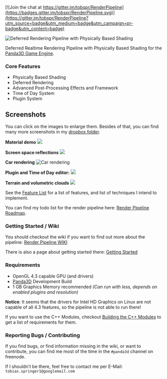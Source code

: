 [![Join the chat at https://gitter.im/tobspr/RenderPipeline](https://badges.gitter.im/tobspr/RenderPipeline.svg)](https://gitter.im/tobspr/RenderPipeline?utm_source=badge&utm_medium=badge&utm_campaign=pr-badge&utm_content=badge)
<!-- # Render Pipeline -->

<img src="http://i.imgur.com/PO4OK4a.png" alt="Deferred Rendering Pipeline with Physically Based Shading" />

Deferred Realtime Rendering Pipeline with Physically Based Shading for the <a href="http://github.com/panda3d/panda3d">Panda3D Game Engine</a>.

### Core Features

- Physically Based Shading
- Deferred Rendering
- Advanced Post-Processing Effects and Framework
- Time of Day System
- Plugin System

## Screenshots

You can click on the images to enlarge them. Besides of that, you can find many more screenshots in my <a href="https://www.dropbox.com/sh/dq4wu3g9jwjqnht/AAABSOPnglDHZYsG5HXR-mhWa" target="_blank">dropbox folder</a>.

**Material demo**
<img src="http://i.imgur.com/M5YtvYR.png" />

**Screen space reflections**
<img src="http://i.imgur.com/oOwLXAK.png" />

**Car rendering**
<img src="http://i.imgur.com/hFD4qjV.png" alt="Car rendering" />

**Plugin and Time of Day editor:**
<img src="http://i.imgur.com/a8VpiHS.png" />

**Terrain and volumetric clouds**
<img src="http://i.imgur.com/zE0ywPl.png" />


See the <a target="_blank" href="https://github.com/tobspr/RenderPipeline/wiki/Features">Feature List</a>
for a list of features, and list of techniques I intend to implement.

You can find my todo list for the render pipeline here: <a href="https://trello.com/b/Li2JQi0q/render-pipeline" target="_blank">Render Pipeline Roadmap</a>.

### Getting Started / Wiki

You should checkout the wiki if you want to find out more about the pipeline:
<a target="_blank" href="https://github.com/tobspr/RenderPipeline/wiki">Render Pipeline WIKI</a>

There is also a page about getting started there: <a target="_blank" href="https://github.com/tobspr/RenderPipeline/wiki/Getting%20Started">Getting Started</a>

### Requirements

- OpenGL 4.3 capable GPU (and drivers)
- <a target="_blank" href="https://github.com/panda3d/panda3d">Panda3D</a> Development Build
- 1 GB Graphics Memory recommended *(Can run with less, depends on enabled plugins and resolution)*

**Notice**: It seems that the drivers for Intel HD Graphics on Linux are not
capable of all 4.3 features, so the pipeline is not able to run there!

If you want to use the C++ Modules, checkout <a href="https://github.com/tobspr/RenderPipeline/wiki/Building%20the%20CPP%20Modules" target="_blank">
Building the C++ Modules</a> to get a list of requirements for them.

### Reporting Bugs / Contributing

If you find bugs, or find information missing in the wiki, or want to contribute,
you can find me most of the time in the `#panda3d` channel on freenode.

If I shouldn't be there, feel free to contact me per E-Mail: `tobias.springer1@googlemail.com`

